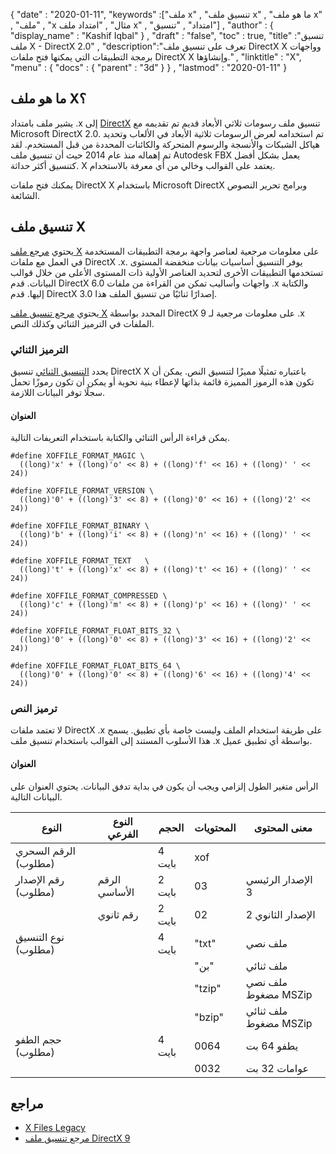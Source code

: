 {
  "date" : "2020-01-11",
  "keywords" :["ملف x" , "تنسيق ملف x" , "ما هو ملف x" , "ملف" , "x مثال" , "امتداد ملف x" , "امتداد" , "تنسيق"] ,
  "author" : {
    "display_name" : "Kashif Iqbal"
} ,
  "draft" : "false",
  "toc" : true,
  "title" :"تنسيق ملف X - DirectX 2.0" ,
  "description":"تعرف على تنسيق ملف DirectX X وواجهات برمجة التطبيقات التي يمكنها فتح ملفات DirectX X وإنشاؤها." ,
  "linktitle" : "X",
  "menu" : {
    "docs" : {
      "parent" : "3d"
}
} ,
  "lastmod" : "2020-01-11"
}

## ما هو ملف X؟

يشير ملف بامتداد .x إلى [DirectX](https://www.microsoft.com/en-us/download/search.aspx?q=directx) تنسيق ملف رسومات ثلاثي الأبعاد قديم تم تقديمه مع Microsoft DirectX 2.0. تم استخدامه لعرض الرسومات ثلاثية الأبعاد في الألعاب وتحديد هياكل الشبكات والأنسجة والرسوم المتحركة والكائنات المحددة من قبل المستخدم. لقد تم إهماله منذ عام 2014 حيث أن تنسيق ملف Autodesk FBX يعمل بشكل أفضل كتنسيق أكثر حداثة. X يعتمد على القوالب وخالي من أي معرفة بالاستخدام.

يمكنك فتح ملفات DirectX X باستخدام Microsoft DirectX وبرامج تحرير النصوص الشائعة.

## تنسيق ملف X

يحتوي [مرجع ملف X](https://learn.microsoft.com/en-us/windows/win32/direct3d9/dx9-graphics-reference-d3dx-x-file) على معلومات مرجعية لعناصر واجهة برمجة التطبيقات المستخدمة في العمل مع ملفات DirectX .x. يوفر التنسيق أساسيات بيانات منخفضة المستوى تستخدمها التطبيقات الأخرى لتحديد العناصر الأولية ذات المستوى الأعلى من خلال قوالب البيانات. قدم DirectX 6.0 واجهات وأساليب تمكن من القراءة من ملفات .x والكتابة إليها. قدم DirectX 3.0 إصدارًا ثنائيًا من تنسيق الملف هذا.

يحتوي [مرجع تنسيق ملف X](https://learn.microsoft.com/en-us/windows/win32/direct3d9/dx9-graphics-reference-x-file-format) المحدد بواسطة DirectX 9 على معلومات مرجعية لـ .x الملفات في الترميز الثنائي وكذلك النص.

### الترميز الثنائي

يحدد [التنسيق الثنائي](https://learn.microsoft.com/en-us/windows/win32/direct3d9/binary-encoding) تنسيق DirectX X باعتباره تمثيلًا مميزًا لتنسيق النص. يمكن أن تكون هذه الرموز المميزة قائمة بذاتها لإعطاء بنية نحوية أو يمكن أن تكون رموزًا تحمل سجلًا توفر البيانات اللازمة.

#### العنوان

يمكن قراءة الرأس الثنائي والكتابة باستخدام التعريفات التالية.

```
#define XOFFILE_FORMAT_MAGIC \
  ((long)'x' + ((long)'o' << 8) + ((long)'f' << 16) + ((long)' ' << 24))

#define XOFFILE_FORMAT_VERSION \
  ((long)'0' + ((long)'3' << 8) + ((long)'0' << 16) + ((long)'2' << 24))

#define XOFFILE_FORMAT_BINARY \
  ((long)'b' + ((long)'i' << 8) + ((long)'n' << 16) + ((long)' ' << 24))

#define XOFFILE_FORMAT_TEXT   \
  ((long)'t' + ((long)'x' << 8) + ((long)'t' << 16) + ((long)' ' << 24))

#define XOFFILE_FORMAT_COMPRESSED \
  ((long)'c' + ((long)'m' << 8) + ((long)'p' << 16) + ((long)' ' << 24))

#define XOFFILE_FORMAT_FLOAT_BITS_32 \
  ((long)'0' + ((long)'0' << 8) + ((long)'3' << 16) + ((long)'2' << 24))

#define XOFFILE_FORMAT_FLOAT_BITS_64 \
  ((long)'0' + ((long)'0' << 8) + ((long)'6' << 16) + ((long)'4' << 24))
```

### ترميز النص

لا تعتمد ملفات DirectX .x على طريقة استخدام الملف وليست خاصة بأي تطبيق. يسمح هذا الأسلوب المستند إلى القوالب باستخدام تنسيق ملف .x بواسطة أي تطبيق عميل.


#### العنوان

الرأس متغير الطول إلزامي ويجب أن يكون في بداية تدفق البيانات. يحتوي العنوان على البيانات التالية.

| النوع | النوع الفرعي | الحجم | المحتويات | معنى المحتوى |
---|---|---|---|---|
| الرقم السحري (مطلوب) | | 4 بايت | xof |
| رقم الإصدار (مطلوب) | الرقم الأساسي | 2 بايت | 03 | الإصدار الرئيسي 3 |
| | رقم ثانوي | 2 بايت | 02 | الإصدار الثانوي 2 |
| نوع التنسيق (مطلوب) | | 4 بايت | "txt" | ملف نصي |
| | | | "بن" | ملف ثنائي |
| | | | "tzip" | ملف نصي مضغوط MSZip |
| | | | "bzip" | ملف ثنائي مضغوط MSZip |
| حجم الطفو (مطلوب) | | 4 بايت | 0064 | يطفو 64 بت |
| | | | 0032 | عوامات 32 بت |


## مراجع

* [X Files Legacy](https://learn.microsoft.com/en-us/windows/win32/direct3d9/x-files--legacy-)
* [مرجع تنسيق ملف DirectX 9](https://learn.microsoft.com/en-us/windows/win32/direct3d9/dx9-graphics-reference-x-file-format)

